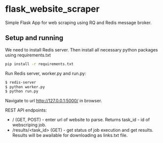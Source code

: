 # flask_website_scraper
Simple Flask App for web scraping using RQ and Redis message broker.

## Setup and running
We need to install Redis server. Then install all necessary python packages using requirements.txt

```bash
pip install -r requirements.txt
```
Run Redis server, worker.py and run.py:

```bash
$ redis-server
$ python worker.py
$ python run.py
```
Navigate to url http://127.0.0.1:5000/ in browser.

REST API endpoints:
* / (GET, POST) - enter url of website to parse. Returns task_id - id of webscriping job.
* /results/<task_id> (GET) - get status of job execution and get results. Results will be awailable for downloading as links.txt file.
